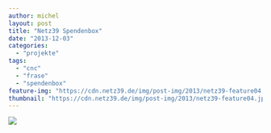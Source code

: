 ```yaml
---
author: michel
layout: post
title: "Netz39 Spendenbox"
date: "2013-12-03"
categories: 
  - "projekte"
tags: 
  - "cnc"
  - "frase"
  - "spendenbox"
feature-img: "https://cdn.netz39.de/img/post-img/2013/netz39-feature04.jpg"
thumbnail: "https://cdn.netz39.de/img/post-img/2013/netz39-feature04.jpg"
---
```


[![](https://img.youtube.com/vi/jzsVqUGOSoc/maxresdefault.jpg)](https://www.youtube.com/watch?v=jzsVqUGOSoc)
